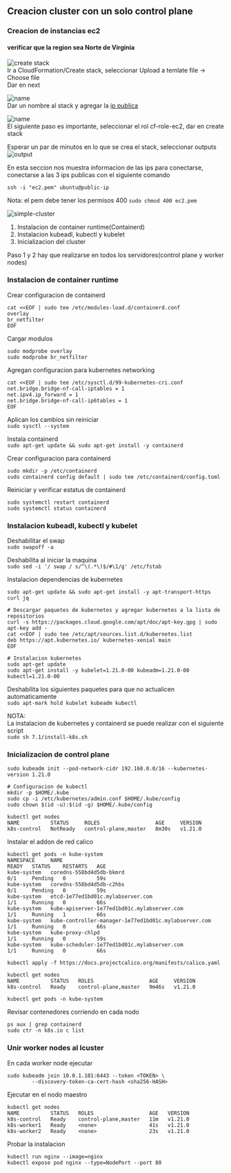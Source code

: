 ## Creacion cluster con un solo control plane  

### Creacion de instancias ec2  
#### verificar que la region sea Norte de Virginia  

![create stack](images/cloudformation-init.png)  
Ir a CloudFormation/Create stack, seleccionar Upload a temlate file -> Choose file  
Dar en next    

![name](images/name.png)  
Dar un nombre al stack y agregar la [ip publica](https://www.whatsmyip.org/)  

![name](images/role.png)  
El siguiente paso es importante, seleccionar el rol cf-role-ec2, dar en create stack  

Esperar un par de minutos en lo que se crea el stack, seleccionar outputs  
![output](images/output.png)  

En esta seccion nos muestra informacion de las ips para conectarse, conectarse a las 3 ips publicas con el siguiente comando  
```
ssh -i "ec2.pem" ubuntu@public-ip
```    
Nota: el pem debe tener los permisos 400 `sudo chmod 400 ec2.pem`  

![simple-cluster](images/kubernetes-avanzado-simple-cluster.png)  
1. Instalacion de container runtime(Containerd)  
2. Instalacion kubeadl, kubectl y kubelet  
3. Inicializacion del cluster  

Paso 1 y 2 hay que realizarse en todos los servidores(control plane y worker nodes)  

### Instalacion de container runtime  

Crear configuracion de containerd  
```
cat <<EOF | sudo tee /etc/modules-load.d/containerd.conf
overlay
br_netfilter
EOF
```    
Cargar modulos  
```
sudo modprobe overlay
sudo modprobe br_netfilter
```  
Agregan configuracion para kubernetes networking  
```
cat <<EOF | sudo tee /etc/sysctl.d/99-kubernetes-cri.conf
net.bridge.bridge-nf-call-iptables = 1
net.ipv4.ip_forward = 1
net.bridge.bridge-nf-call-ip6tables = 1
EOF
```  
Aplican los cambios sin reiniciar  
`sudo sysctl --system`  

Instala containerd  
`sudo apt-get update && sudo apt-get install -y containerd`  

Crear configuracion para containerd  
```
sudo mkdir -p /etc/containerd
sudo containerd config default | sudo tee /etc/containerd/config.toml
```  

Reiniciar y verificar estatus de containerd  
```
sudo systemctl restart containerd
sudo systemctl status containerd
```  

### Instalacion kubeadl, kubectl y kubelet  
Deshabilitar el swap  
`sudo swapoff -a`  

Deshabilita al iniciar la maquina  
`sudo sed -i '/ swap / s/^\(.*\)$/#\1/g' /etc/fstab`  

Instalacion dependencias de kubernetes  
```
sudo apt-get update && sudo apt-get install -y apt-transport-https curl jq

# Descargar paquetes de kubernetes y agregar kubernetes a la lista de repositorios  
curl -s https://packages.cloud.google.com/apt/doc/apt-key.gpg | sudo apt-key add -
cat <<EOF | sudo tee /etc/apt/sources.list.d/kubernetes.list
deb https://apt.kubernetes.io/ kubernetes-xenial main
EOF

# Instalacion kubernetes
sudo apt-get update
sudo apt-get install -y kubelet=1.21.0-00 kubeadm=1.21.0-00 kubectl=1.21.0-00
```  

Deshabilita los siguientes paquetes para que no actualicen automaticamente  
`sudo apt-mark hold kubelet kubeadm kubectl`  


NOTA:  
La instalacion de kubernetes y containerd se puede realizar con el siguiente script  
`sudo sh 7.1/install-k8s.sh`  

### Inicializacion de control plane  
```
sudo kubeadm init --pod-network-cidr 192.168.0.0/16 --kubernetes-version 1.21.0

# Configuracion de kubectl
mkdir -p $HOME/.kube
sudo cp -i /etc/kubernetes/admin.conf $HOME/.kube/config
sudo chown $(id -u):$(id -g) $HOME/.kube/config

kubectl get nodes
NAME          STATUS     ROLES                  AGE     VERSION
k8s-control   NotReady   control-plane,master   8m30s   v1.21.0
```  

Instalar el addon de red calico  
```
kubectl get pods -n kube-system
NAMESPACE     NAME                                                   READY   STATUS    RESTARTS   AGE
kube-system   coredns-558bd4d5db-bkmrd                               0/1     Pending   0          59s
kube-system   coredns-558bd4d5db-c2hbs                               0/1     Pending   0          59s
kube-system   etcd-1e77ed1bd01c.mylabserver.com                      1/1     Running   0          66s
kube-system   kube-apiserver-1e77ed1bd01c.mylabserver.com            1/1     Running   1          66s
kube-system   kube-controller-manager-1e77ed1bd01c.mylabserver.com   1/1     Running   0          66s
kube-system   kube-proxy-chlpd                                       1/1     Running   0          59s
kube-system   kube-scheduler-1e77ed1bd01c.mylabserver.com            1/1     Running   0          66s

kubectl apply -f https://docs.projectcalico.org/manifests/calico.yaml

kubectl get nodes
NAME          STATUS   ROLES                  AGE     VERSION
k8s-control   Ready    control-plane,master   9m46s   v1.21.0

kubectl get pods -n kube-system
```  
Revisar contenedores corriendo en cada nodo  
```
ps aux | grep containerd
sudo ctr -n k8s.io c list
```


### Unir worker nodes al lcuster
En cada worker node ejecutar  
```
sudo kubeadm join 10.0.1.101:6443 --token <TOKEN> \
        --discovery-token-ca-cert-hash <sha256-HASH>
```  

Ejecutar en el nodo maestro  
```
kubectl get nodes
NAME          STATUS   ROLES                  AGE   VERSION
k8s-control   Ready    control-plane,master   11m   v1.21.0
k8s-worker1   Ready    <none>                 41s   v1.21.0
k8s-worker2   Ready    <none>                 23s   v1.21.0
```
Probar la instalacion  
```
kubectl run nginx --image=nginx
kubectl expose pod nginx --type=NodePort --port 80
```
